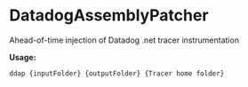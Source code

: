 # DatadogAssemblyPatcher
Ahead-of-time injection of Datadog .net tracer instrumentation

**Usage:**
```
ddap {inputFolder} {outputFolder} {Tracer home folder}
```
